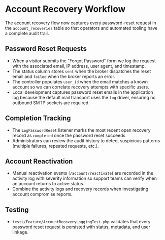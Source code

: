 # Account Recovery Workflow

The account recovery flow now captures every password-reset request in the `account_recoveries` table so that operators and automated tooling have a complete audit trail.

## Password Reset Requests
- When a visitor submits the "Forgot Password" form we log the request with the associated email, IP address, user agent, and timestamp.
- The status column stores `sent` when the broker dispatches the reset email and `failed` when the broker reports an error.
- The controller populates `user_id` when the email matches a known account so we can correlate recovery attempts with specific users.
- Local development captures password reset emails in the application log because the default mail transport uses the `log` driver, ensuring no outbound SMTP sockets are required.

## Completion Tracking
- The `LogPasswordReset` listener marks the most recent open recovery record as `completed` once the password reset succeeds.
- Administrators can review the audit history to detect suspicious patterns (multiple failures, repeated requests, etc.).

## Account Reactivation
- Manual reactivation events (`/account/reactivate`) are recorded in the activity log with severity information so support teams can verify when an account returns to active status.
- Combine the activity logs and recovery records when investigating account compromise reports.

## Testing
- `tests/Feature/AccountRecoveryLoggingTest.php` validates that every password reset request is persisted with status, metadata, and user linkage.
